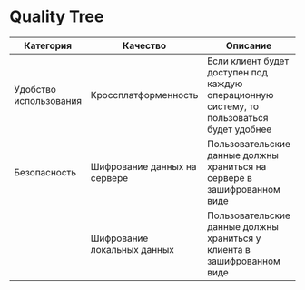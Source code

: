 # Quality Tree

| Категория              | Качество                     | Описание                                                                                  | Сценарий |
|------------------------|------------------------------|-------------------------------------------------------------------------------------------|----------|
| Удобство использования | Кроссплатформенность         | Если клиент будет доступен под каждую операционную систему, то пользоваться будет удобнее |          |
| Безопасность           | Шифрование данных на сервере | Пользовательские данные должны храниться на сервере в зашифрованном виде                  |          |
|                        | Шифрование локальных данных  | Пользовательские данные должны храниться у клиента в зашифрованном виде                   |          |
